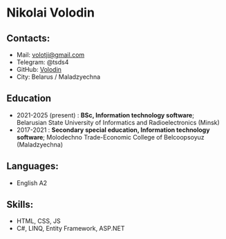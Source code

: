 # Nikolai Volodin

## Contacts:
* Mail: volotji@gmail.com
* Telegram: @tsds4
* GitHub: [Volodin](https://github.com/tjgtll)
* City: Belarus / Maladzyechna

## Education
* 2021-2025 (present)
:   **BSc, Information technology software**; 
Belarusian State University of Informatics and Radioelectronics (Minsk)
* 2017-2021
:   **Secondary special education, Information technology software**; 
Molodechno Trade-Economic College of Belcoopsoyuz (Maladzyechna)

## Languages:
* English A2

## Skills:
* HTML, CSS, JS
* C#, LINQ, Entity Framework, ASP.NET